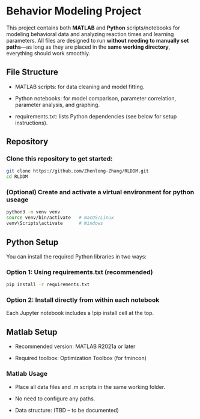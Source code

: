 # Behavior Modeling Project

This project contains both **MATLAB** and **Python** scripts/notebooks for modeling behavioral data and analyzing reaction times and learning parameters. All files are designed to run **without needing to manually set paths**—as long as they are placed in the **same working directory**, everything should work smoothly.

## File Structure

- MATLAB scripts: for data cleaning and model fitting.

- Python notebooks: for model comparison, parameter correlation, parameter analysis, and graphing.

- requirements.txt: lists Python dependencies (see below for setup instructions).

## Repository

### Clone this repository to get started:

```bash
git clone https://github.com/Zhenlong-Zhang/RLDDM.git
cd RLDDM
```
### (Optional) Create and activate a virtual environment for python useage

```bash
python3 -m venv venv
source venv/bin/activate   # macOS/Linux
venv\Scripts\activate      # Windows
```

## Python Setup
You can install the required Python libraries in two ways:

### Option 1: Using requirements.txt (recommended)

```bash
pip install -r requirements.txt
```

### Option 2: Install directly from within each notebook
Each Jupyter notebook includes a !pip install cell at the top\.

## Matlab Setup

- Recommended version: MATLAB R2021a or later
  
- Required toolbox: Optimization Toolbox (for fmincon)

### Matlab Usage
- Place all data files and .m scripts in the same working folder.

- No need to configure any paths.

- Data structure: (TBD – to be documented)
